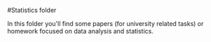 #Statistics folder

In this folder you'll find some papers (for university related tasks) or homework focused on data analysis and statistics.
